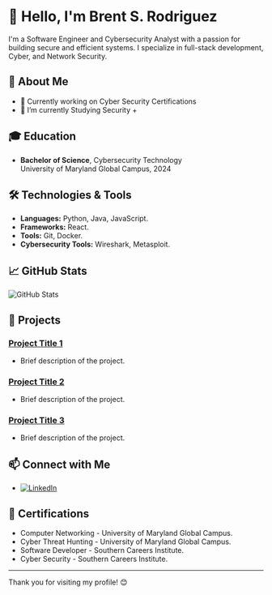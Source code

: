 # 👋 Hello, I'm Brent S. Rodriguez

I'm a Software Engineer and Cybersecurity Analyst with a passion for building secure and efficient systems. I specialize in full-stack development, Cyber, and Network Security.


## 💼 About Me

- 🔭 Currently working on Cyber Security Certifications
- 🌱 I’m currently Studying Security +
<!-- - 👯 I’m looking to collaborate on [Type of Projects] -->
<!-- - 📫 How to reach me: [your.email@example.com] -->
<!-- - ⚡ Fun fact: [A fun or interesting fact about you] -->



## 🎓 Education

- **Bachelor of Science**, Cybersecurity Technology  
  University of Maryland Global Campus, 2024



## 🛠️ Technologies & Tools

- **Languages:** Python, Java, JavaScript.
- **Frameworks:** React.
- **Tools:** Git, Docker.
- **Cybersecurity Tools:** Wireshark, Metasploit.



## 📈 GitHub Stats

![GitHub Stats](https://github-readme-stats.vercel.app/api?username=brent-rodriguez&show_icons=true&theme=radical)



## 📂 Projects

### [Project Title 1](link-to-project)
- Brief description of the project.

### [Project Title 2](link-to-project)
- Brief description of the project.

### [Project Title 3](link-to-project)
- Brief description of the project.



## 📫 Connect with Me

- [![LinkedIn](https://img.shields.io/badge/-LinkedIn-0077B5?style=flat-square&logo=linkedin&logoColor=white)](www.linkedin.com/in/brent-rodriguez)
<!-- - [Twitter](twitter-handle) -->
<!-- - [Personal Website/Blog](website) -->



## 📜 Certifications

- Computer Networking -  University of Maryland Global Campus.
- Cyber Threat Hunting -  University of Maryland Global Campus.
- Software Developer -  Southern Careers Institute.
- Cyber Security -  Southern Careers Institute.

---

Thank you for visiting my profile! 😊


<!---
Brent-Rodriguez/Brent-Rodriguez is a ✨ special ✨ repository because its `README.md` (this file) appears on your GitHub profile.
You can click the Preview link to take a look at your changes.
--->
